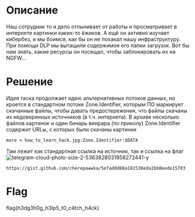 # Описание 
Наш сотрудник то и дело отлынивает от работы и просматривает в интернете картинки каких-то ёжиков. А ещё он активно изучает кибербез, и мы боимся, как бы он не похакал нашу инфраструктуру.
При помощи DLP мы вытащили содержимое его папки загрузок. Вот бы нам знать, какие ресурсы он посещал, чтобы заблокировать их на NGFW...
# Решение 

Идея таска продолжает идею альтернативных потоков данных, но кроется в стандартном потоке Zone.Identifier, которым ПО маркирует скачанные файлы, чтобы давать предостережения, что файлы скачаны их недоверенных источников (в т.ч. интернета).
В архиве несколько файлов картинок и один бинарь винрара (по приколу)
Zone.Identifier содержит URLы, с которых были скачаны картинки
```
more < how_to_learn_hack.jpg:Zone.Identifier:$DATA
```
Там лежит как стандартная ссылка на источник, так и ссылка на флаг
![telegram-cloud-photo-size-2-5363828031858272441-y](https://github.com/user-attachments/assets/0d9caa40-4bec-408f-bf4f-b651c05660de)
```
https://gist.github.com/cherepawwka/5efad8d88a181538eda2bb0eede15703
```
# Flag 
flag{h3dg3h0g_h3lp5_t0_c4tch_h4ck}
